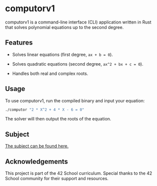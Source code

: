 # computorv1

computorv1 is a command-line interface (CLI) application written in Rust that solves polynomial equations up to the second degree.


## Features

* Solves linear equations (first degree, `ax + b = 0`).

* Solves quadratic equations (second degree, `ax^2 + bx + c = 0`).

* Handles both real and complex roots.


## Usage

To use computorv1, run the compiled binary and input your equation:

```bash
./computor "2 * X^2 + 4 * X - 6 = 0"
```

The solver will then output the roots of the equation.


## Subject

[The subject can be found here.](/assets/subject.pdf)


## Acknowledgements

This project is part of the 42 School curriculum.
Special thanks to the 42 School community for their support and resources.
